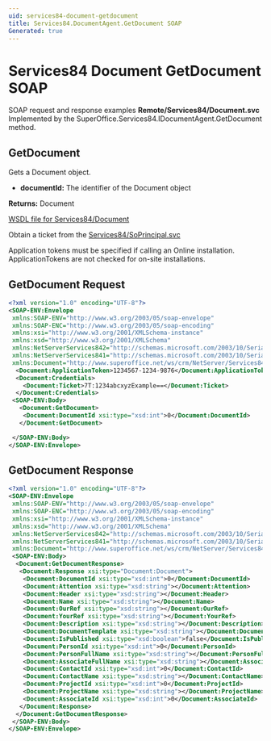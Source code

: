 ```yaml
---
uid: services84-document-getdocument
title: Services84.DocumentAgent.GetDocument SOAP
Generated: true
---
```


# Services84 Document GetDocument SOAP

SOAP request and response examples **Remote/Services84/Document.svc**
Implemented by the <see cref="M:SuperOffice.Services84.IDocumentAgent.GetDocument">SuperOffice.Services84.IDocumentAgent.GetDocument</see> method.

## GetDocument

Gets a Document object.

* **documentId:** The identifier of the Document object

**Returns:** Document


[WSDL file for Services84/Document](../Services84-Document.md)

Obtain a ticket from the [Services84/SoPrincipal.svc](../SoPrincipal/SoPrincipal.md)

Application tokens must be specified if calling an Online installation. ApplicationTokens are not checked for on-site installations.

## GetDocument Request

```xml
<?xml version="1.0" encoding="UTF-8"?>
<SOAP-ENV:Envelope
 xmlns:SOAP-ENV="http://www.w3.org/2003/05/soap-envelope"
 xmlns:SOAP-ENC="http://www.w3.org/2003/05/soap-encoding"
 xmlns:xsi="http://www.w3.org/2001/XMLSchema-instance"
 xmlns:xsd="http://www.w3.org/2001/XMLSchema"
 xmlns:NetServerServices842="http://schemas.microsoft.com/2003/10/Serialization/Arrays"
 xmlns:NetServerServices841="http://schemas.microsoft.com/2003/10/Serialization/"
 xmlns:Document="http://www.superoffice.net/ws/crm/NetServer/Services84">
  <Document:ApplicationToken>1234567-1234-9876</Document:ApplicationToken>
  <Document:Credentials>
    <Document:Ticket>7T:1234abcxyzExample==</Document:Ticket>
  </Document:Credentials>
 <SOAP-ENV:Body>
   <Document:GetDocument>
    <Document:DocumentId xsi:type="xsd:int">0</Document:DocumentId>
   </Document:GetDocument>

 </SOAP-ENV:Body>
</SOAP-ENV:Envelope>

```


## GetDocument Response

```xml
<?xml version="1.0" encoding="UTF-8"?>
<SOAP-ENV:Envelope
 xmlns:SOAP-ENV="http://www.w3.org/2003/05/soap-envelope"
 xmlns:SOAP-ENC="http://www.w3.org/2003/05/soap-encoding"
 xmlns:xsi="http://www.w3.org/2001/XMLSchema-instance"
 xmlns:xsd="http://www.w3.org/2001/XMLSchema"
 xmlns:NetServerServices842="http://schemas.microsoft.com/2003/10/Serialization/Arrays"
 xmlns:NetServerServices841="http://schemas.microsoft.com/2003/10/Serialization/"
 xmlns:Document="http://www.superoffice.net/ws/crm/NetServer/Services84">
 <SOAP-ENV:Body>
  <Document:GetDocumentResponse>
   <Document:Response xsi:type="Document:Document">
    <Document:DocumentId xsi:type="xsd:int">0</Document:DocumentId>
    <Document:Attention xsi:type="xsd:string"></Document:Attention>
    <Document:Header xsi:type="xsd:string"></Document:Header>
    <Document:Name xsi:type="xsd:string"></Document:Name>
    <Document:OurRef xsi:type="xsd:string"></Document:OurRef>
    <Document:YourRef xsi:type="xsd:string"></Document:YourRef>
    <Document:Description xsi:type="xsd:string"></Document:Description>
    <Document:DocumentTemplate xsi:type="xsd:string"></Document:DocumentTemplate>
    <Document:IsPublished xsi:type="xsd:boolean">false</Document:IsPublished>
    <Document:PersonId xsi:type="xsd:int">0</Document:PersonId>
    <Document:PersonFullName xsi:type="xsd:string"></Document:PersonFullName>
    <Document:AssociateFullName xsi:type="xsd:string"></Document:AssociateFullName>
    <Document:ContactId xsi:type="xsd:int">0</Document:ContactId>
    <Document:ContactName xsi:type="xsd:string"></Document:ContactName>
    <Document:ProjectId xsi:type="xsd:int">0</Document:ProjectId>
    <Document:ProjectName xsi:type="xsd:string"></Document:ProjectName>
    <Document:AssociateId xsi:type="xsd:int">0</Document:AssociateId>
   </Document:Response>
  </Document:GetDocumentResponse>
 </SOAP-ENV:Body>
</SOAP-ENV:Envelope>

```


